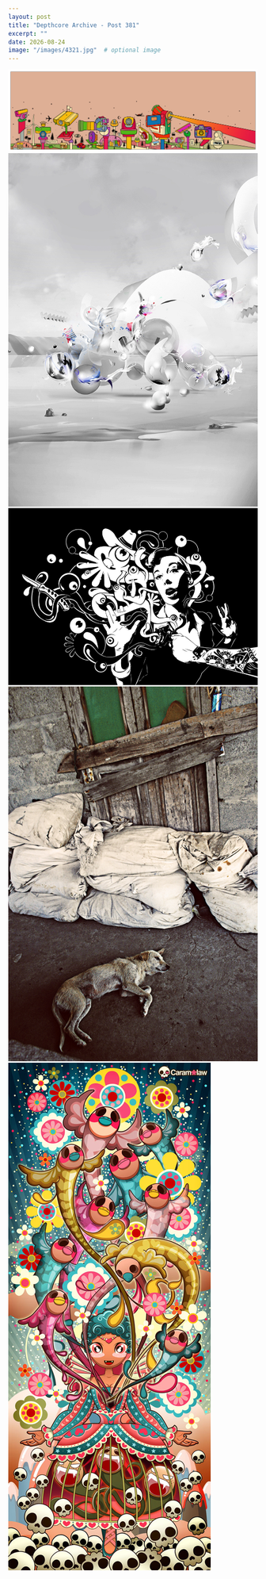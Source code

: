 ```yaml
---
layout: post
title: "Depthcore Archive - Post 381"
excerpt: ""
date: 2026-08-24
image: "/images/4321.jpg"  # optional image
---
```


<img src="/images/4321.jpg">
<img src="/images/4330.jpg" alt="4330.jpg"/>
<img src="/images/4331.jpg" alt="4331.jpg"/>
<img src="/images/4332.jpg" alt="4332.jpg"/>
<img src="/images/4333.jpg" alt="4333.jpg"/>
